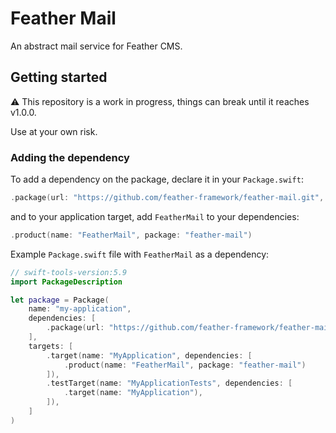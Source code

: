# Feather Mail

An abstract mail service for Feather CMS.

## Getting started

⚠️ This repository is a work in progress, things can break until it reaches v1.0.0. 

Use at your own risk.

### Adding the dependency

To add a dependency on the package, declare it in your `Package.swift`:

```swift
.package(url: "https://github.com/feather-framework/feather-mail.git", .upToNextMinor(from: "0.1.0")),
```

and to your application target, add `FeatherMail` to your dependencies:

```swift
.product(name: "FeatherMail", package: "feather-mail")
```

Example `Package.swift` file with `FeatherMail` as a dependency:

```swift
// swift-tools-version:5.9
import PackageDescription

let package = Package(
    name: "my-application",
    dependencies: [
        .package(url: "https://github.com/feather-framework/feather-mail.git", .upToNextMinor(from: "0.1.0")),
    ],
    targets: [
        .target(name: "MyApplication", dependencies: [
            .product(name: "FeatherMail", package: "feather-mail")
        ]),
        .testTarget(name: "MyApplicationTests", dependencies: [
            .target(name: "MyApplication"),
        ]),
    ]
)
```


